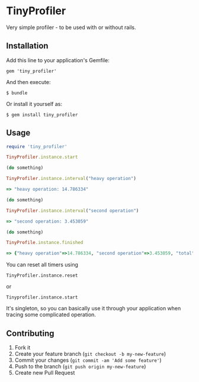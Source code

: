 # TinyProfiler

Very simple profiler - to be used with or without rails.

## Installation

Add this line to your application's Gemfile:

    gem 'tiny_profiler'

And then execute:

    $ bundle

Or install it yourself as:

    $ gem install tiny_profiler

## Usage

```ruby
require 'tiny_profiler'

TinyProfiler.instance.start

(do something)

TinyProfiler.instance.interval("heavy operation")

=> "heavy operation: 14.786334"

(do something)

TinyProfiler.instance.interval("second operation")

=> "second operation: 3.453059"

(do something)

TinyProfile.instance.finished

=> {"heavy operation"=>14.786334, "second operation"=>3.453059, "total"=>22.390635}
```

You can reset all timers using

    TinyProfiler.instance.reset
    
or

    Tinyprofiler.instance.start

It's singleton, so you can basically use it through your application when tracing some complicated operation.

## Contributing

1. Fork it
2. Create your feature branch (`git checkout -b my-new-feature`)
3. Commit your changes (`git commit -am 'Add some feature'`)
4. Push to the branch (`git push origin my-new-feature`)
5. Create new Pull Request
